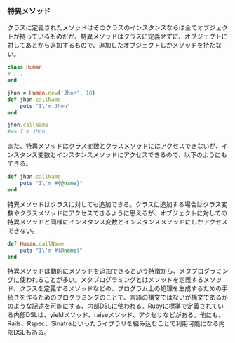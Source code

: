 ### 特異メソッド

クラスに定義されたメソッドはそのクラスのインスタンスならば全てオブジェクトが持っているものだが、特異メソッドはクラスに定義せずに、オブジェクトに対してあとから追加するもので、追加したオブジェクトしかメソッドを持たない。

```ruby
class Human
# ...
end

jhon = Human.new('Jhon', 18)
def jhon.callName
	puts "I\'m Jhon"
end

jhon.callName
#=> I'm Jhon
```

また、特異メソッドはクラス変数とクラスメソッドにはアクセスできないが、インスタンス変数とインスタンスメソッドにアクセスできるので、以下のようにもできる。

```ruby
def jhon.callName
	puts "I\'m #{@name}"
end
```

特異メソッドはクラスに対しても追加できる。クラスに追加する場合はクラス変数やクラスメソッドにアクセスできるように思えるが、オブジェクトに対しての特異メソッドと同様にインスタンス変数とインスタンスメソッドにしかアクセスできない。

```ruby
def Human.callName
	puts "I\'m #{@name}"
end
```

特異メソッドは動的にメソッドを追加できるという特徴から、メタプログラミングに使われることが多い。メタプログラミングとはメソッドを定義するメソッド、クラスを定義するメソッドなどの、プログラム上の処理を生成するための手続きを作るためのプログラミングのことで、言語の構文ではないが構文であるかのような記述を可能にする、内部DSLに使われる。Rubyに標準で定義されている内部DSLは、yieldメソッド、raiseメソッド、アクセサなどがある。他にも、Rails、Rspec、Sinatraといったライブラリを組み込むことで利用可能になる内部DSLもある。